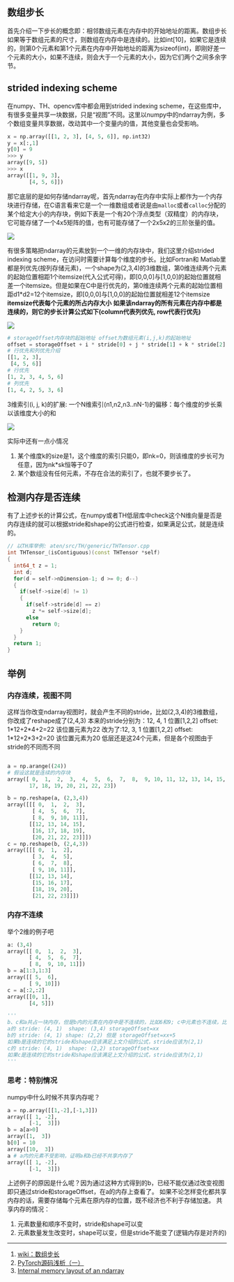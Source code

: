 ##  数组步长 ##
首先介绍一下步长的概念即：相邻数组元素在内存中的开始地址的距离。数组步长如果等于数组元素的尺寸，则数组在内存中是连续的。比如int[10]，如果它是连续的，则第0个元素和第1个元素在内存中开始地址的距离为sizeof(int)，即刚好差一个元素的大小，如果不连续，则会大于一个元素的大小，因为它们两个之间多余字节。

## strided indexing scheme ##
在numpy、TH、opencv库中都会用到strided indexing scheme，在这些库中，有很多变量共享一块数据，只是“视图”不同。这里以numpy中的ndarray为例，多个数组变量共享数据，改动其中一个变量内的值，其他变量也会受影响。

```python
x = np.array([[1, 2, 3], [4, 5, 6]], np.int32)
y = x[:,1]
y[0] = 9
>>> y
array([9, 5])
>>> x
array([[1, 9, 3],
       [4, 5, 6]])
```
那它底层的是如何存储ndarray呢，首先ndarray在内存中实际上都作为一个内存块进行存储，在C语言看来它是一个一维数组或者说是由`malloc`或者`calloc`分配的某个给定大小的内存块，例如下表是一个有20个浮点类型（双精度）的内存块，它可能存储了一个4x5矩阵的值，也有可能存储了一个2x5x2的三阶张量的值。

![](https://img-blog.csdn.net/2018031921100225?watermark/2/text/Ly9ibG9nLmNzZG4ubmV0L3UwMTMwMTA4ODk=/font/5a6L5L2T/fontsize/400/fill/I0JBQkFCMA==/dissolve/70)

有很多策略把ndarray的元素放到一个一维的内存块中，我们这里介绍strided indexing scheme，在访问时需要计算每个维度的步长。比如Fortran和 Matlab里都是列优先(按列存储元素)，一个shape为(2,3,4)的3维数组，第0维连续两个元素的起始位置相距1个itemsize(代入公式可得)，即[0,0,0]与[1,0,0]的起始位置就相差一个itemsize。但是如果在C中是行优先的，第0维连续两个元素的起始位置相距d1*d2=12个itemsize，即[0,0,0]与[1,0,0]的起始位置就相差12个itemsize
**itemsize代表每个元素的所占内存大小**
**如果该ndarray的所有元素在内存中都是连续的，则它的步长计算公式如下(column代表列优先, row代表行优先)**

![](https://img-blog.csdn.net/20180319213135991?watermark/2/text/Ly9ibG9nLmNzZG4ubmV0L3UwMTMwMTA4ODk=/font/5a6L5L2T/fontsize/400/fill/I0JBQkFCMA==/dissolve/70)

```python
# storageOffset内存块的起始地址 offset为数组元素(i,j,k)的起始地址
offset = storageOffset + i * stride[0] + j * stride[1] + k * stride[2]
# 行优先和列优先介绍
[[1, 2, 3],
 [4, 5, 6]]
# 行优先
[1, 2, 3, 4, 5, 6]
# 列优先
[1, 4, 2, 5, 3, 6]
```
3维索引(i, j, k)的扩展: 一个N维索引(n1,n2,n3..nN-1)的偏移：每个维度的步长乘以该维度大小的和

![](https://img-blog.csdn.net/20180319214213714?watermark/2/text/Ly9ibG9nLmNzZG4ubmV0L3UwMTMwMTA4ODk=/font/5a6L5L2T/fontsize/400/fill/I0JBQkFCMA==/dissolve/70)

实际中还有一点小情况
1. 某个维度k的size是1，这个维度的索引只能0，即nk=0，则该维度的步长可为任意，因为nk*sk恒等于0了
2. 某个数组没有任何元素，不存在合法的索引了，也就不要步长了。

## 检测内存是否连续 ##
有了上述步长的计算公式，在numpy或者TH低层库中check这个N维向量是否是内存连续的就可以根据stride和shape的公式进行检查，如果满足公式，就是连续的。
```c++
// 以TH库举例: aten/src/TH/generic/THTensor.cpp
int THTensor_(isContiguous)(const THTensor *self)
{
  int64_t z = 1;
  int d;
  for(d = self->nDimension-1; d >= 0; d--)
  {
    if(self->size[d] != 1)
    {
      if(self->stride[d] == z)
        z *= self->size[d];
      else
        return 0;
    }
  }
  return 1;
}
```

## 举例 ##

###  内存连续，视图不同 ##
这样当你改变ndarray视图时，就会产生不同的stride，比如(2,3,4)的3维数组，你改成了reshape成了(2,4,3)
本来的stride分别为：12, 4, 1 位置[1,2,2]  offset: 1\*12+2\*4+2=22  该位置元素为22
改为了:12, 3, 1 位置[1,2,2] offset: 1\*12+2\*3+2=20  该位置元素为20
低层还是这24个元素，但是各个视图由于stride的不同而不同

```python

a = np.arange((24))
# 假设这就是连续的内存块
array([ 0,  1,  2,  3,  4,  5,  6,  7,  8,  9, 10, 11, 12, 13, 14, 15, 16,
       17, 18, 19, 20, 21, 22, 23])

b = np.reshape(a, (2,3,4))
array([[[ 0,  1,  2,  3],
        [ 4,  5,  6,  7],
        [ 8,  9, 10, 11]],
       [[12, 13, 14, 15],
        [16, 17, 18, 19],
        [20, 21, 22, 23]]])
c = np.reshape(b, (2,4,3))
array([[[ 0,  1,  2],
        [ 3,  4,  5],
        [ 6,  7,  8],
        [ 9, 10, 11]],
       [[12, 13, 14],
        [15, 16, 17],
        [18, 19, 20],
        [21, 22, 23]]])


```

### 内存不连续 ###

举个2维的例子吧
```python
a: (3,4)
array([[ 0,  1,  2,  3],
       [ 4,  5,  6,  7],
       [ 8,  9, 10, 11]])
b = a[1:3,1:3]
array([[ 5,  6],
       [ 9, 10]])
c = a[:2,:2]
array([[0, 1],
       [4, 5]])

'''
b、c和a共占一块内存，但是b内的元素在内存中是不连续的，比如6和9; c中元素也不连续，比如1和4
a的 stride: (4, 1)  shape: (3,4) storageOffset=xx
b的 stride: (4, 1) shape: (2,2) 但是 storageOffset=xx+5
如果b是连续的它的stride和shape应该满足上文介绍的公式，stride应该为(2,1)
c的 stride: (4, 1)  shape: (2,2) storageOffset=xx
如果c是连续的它的stride和shape应该满足上文介绍的公式，stride应该为(2,1)
'''

```
### 思考：特别情况 ###
numpy中什么时候不共享内存呢？

```python
a = np.array([[1,-2],[-1,3]])
array([[ 1, -2],
       [-1,  3]])
b = a[a>0]
array([1,  3])
b[0] = 10
array([10,  3])
a # a内的元素不受影响，证明a和b已经不共享内存了
array([[ 1, -2],
       [-1,  3]])
```
上述例子的原因是什么呢？因为通过这种方式得到的b，已经不能仅通过改变视图即只通过stride和storageOffset，在a的内存上查看了。
如果不论怎样变化都共享内存的话，需要存储每个元素在原内存的位置，既不经济也不利于存储加速。
共享内存的情况：
1. 元素数量和顺序不变时，stride和shape可以变
2. 元素数量发生改变时，shape可以变，但是stride不能变了(逻辑内存是对齐的)


----------
1. [wiki：数组步长](https://zh.wikipedia.org/wiki/%E6%95%B0%E7%BB%84%E6%AD%A5%E9%95%BF)
2. [PyTorch源码浅析（一）](https://zhuanlan.zhihu.com/p/34496542)
3. [Internal memory layout of an ndarray](https://docs.scipy.org/doc/numpy/reference/arrays.ndarray.html#internal-memory-layout-of-an-ndarray)
